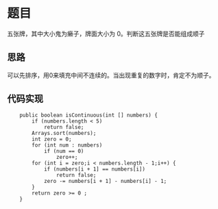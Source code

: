 # 题目

五张牌，其中大小鬼为癞子，牌面大小为 0。判断这五张牌是否能组成顺子

## 思路

可以先排序，用0来填充中间不连续的。当出现重复的数字时，肯定不为顺子。

## 代码实现


```
    public boolean isContinuous(int [] numbers) {
        if (numbers.length < 5)
            return false;
        Arrays.sort(numbers);
        int zero = 0;
        for (int num : numbers)
            if (num == 0)
                zero++;
        for (int i = zero;i < numbers.length - 1;i++) {
            if (numbers[i + 1] == numbers[i])
                return false;
            zero -= numbers[i + 1] - numbers[i] - 1;
        }
        return zero >= 0 ;
    }
```
